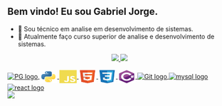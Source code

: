 ## Bem vindo! Eu sou Gabriel Jorge.

- 🔭 Sou técnico em analise em desenvolvimento de sistemas.
- 🌱 Atualmente faço curso superior de analise e desenvolvimento de sistemas.

<div align="center">
  <a href="https://github.com/GabrielJorge7/">
  <img height="165em" src="https://github-readme-stats.vercel.app/api?username=GabrielJorge7&show_icons=true&theme=dark&include_all_commits=true&count_private=true"/>
  <img height="165em" src="https://github-readme-stats.vercel.app/api/top-langs/?username=GabrielJorge7&layout=compact&langs_count=7&theme=dark"/>
</div>

<div style="display: inline_block"><br>
  <img align="center" alt="PG logo" height="30" width="40" src="https://img.icons8.com/color/48/000000/postgreesql.png">
   <img align="center" alt="Python logo" height="30" width="40" src="https://raw.githubusercontent.com/devicons/devicon/master/icons/python/python-original.svg">
  <img align="center" alt="Js logo" height="30" width="40" src="https://raw.githubusercontent.com/devicons/devicon/master/icons/javascript/javascript-plain.svg"> <img align="center" alt="HTML logo" height="30" width="40" src="https://raw.githubusercontent.com/devicons/devicon/master/icons/html5/html5-original.svg">
  <img align="center" alt="CSS logo" height="30" width="40" src="https://raw.githubusercontent.com/devicons/devicon/master/icons/css3/css3-original.svg">
  <img align="center" alt="Csharp logo" height="30" width="40" src="https://raw.githubusercontent.com/devicons/devicon/master/icons/csharp/csharp-original.svg">
    <img align="center" alt="Git logo" height="30" width="40" src="https://img.icons8.com/color/48/000000/git.png" />
    <img align="center" alt="mysql logo" height="30" width="40" src="https://img.icons8.com/color/48/000000/mysql.png" />
    <img align="center" alt="react logo" height="30" width="40" src="https://img.icons8.com/color/48/000000/react-native.png" />
</div>
</div>
<a href="https://www.linkedin.com/in/gabriel-jorge-0119bb276?utm_source=share&utm_campaign=share_via&utm_content=profile&utm_medium=android_app" target="_blank"><img src="https://img.shields.io/badge/-LinkedIn-%230077B5?style=for-the-badge&logo=linkedin&logoColor=white" target="_blank"></a>  
</div>

##


